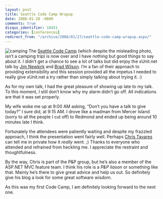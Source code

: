 ```yaml
---
layout: post
title: Seattle Code Camp Wrapup
date: 2008-01-28 -0800
comments: true
disqus_identifier: 18451
categories: [conferences]
redirect_from: "/archive/2008/01/27/seattle-code-camp-wrapup.aspx/"
---
```


![camping](https://haacked.com/images/haacked_com/WindowsLiveWriter/SeattleCodeCampWrapup_B730/202619834_697395adda_b_3.jpg)
The [Seattle Code Camp](https://seattle.codecamp.us/default.aspx) (which
despite the misleading photo, isn’t a camping trip) is now over and I
have nothing but good things to say about it. I didn’t get a chance to
see a lot of talks but did enjoy the xUnit.net talk by [Jim
Newkirk](http://jamesnewkirk.typepad.com/) and [Brad
Wilson](http://bradwilson.typepad.com/). I’m a fan of their approach to
providing extensibility and this session provided all the impetus I
needed to really give xUnit.net a try rather than simply talking about
trying it. :)

As for my own talk, I had the great pleasure of showing up late to my
talk. To this moment, I still don’t know why my alarm didn’t go off. All
indications are that it was set properly.

My wife woke me up at 9:00 AM asking, “Don’t you have a talk to give
today?” I sure did, at 9:15 AM. I drove like a madman from Mercer Island
(sorry to all the people I cut off) to Redmond and ended up being around
10 minutes late I think.

Fortunately the attendees were patiently waiting and despite my frazzled
approach, I think the presentation went fairly well. Perhaps [Chris
Tavares](http://www.tavaresstudios.com/Blog/default.aspx) can tell me in
private how it *really* went. ;) Thanks to everyone who attended and
refrained from heckling me. I appreciate the restraint and
thoughtfulness.

By the way, Chris is part of the P&P group, but he’s also a member of
the ASP.NET MVC feature team. I think his role is a *P&P liason* or
something like that. Mainly he’s there to give great advice and help us
out. So definitely give his blog a look for some great software wisdom.

As this was my first Code Camp, I am definitely looking forward to the
next one.

